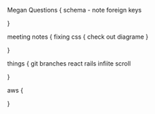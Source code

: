 Megan Questions {
    schema - note foreign keys

}


meeting notes {
    fixing css {
        check out diagrame
    }

}



things {
    git branches 
    react rails infiite scroll

}


aws {

}



